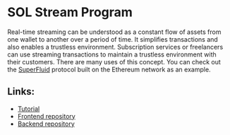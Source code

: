 # SOL Stream Program
Real-time streaming can be understood as a constant flow of assets from one wallet to another over a period of time. It simplifies transactions and also enables a trustless environment. Subscription services or freelancers can use streaming transactions to maintain a trustless environment with their customers. There are many uses of this concept. You can check out the [SuperFluid](https://www.superfluid.finance/home) protocol built on the Ethereum network as an example.


## Links:

- [Tutorial](https://learn.figment.io/tutorials/solana-token-streaming-protocol)
- [Frontend repository](https://github.com/SushantChandla/sol-stream-frontend)
- [Backend repository](https://github.com/SushantChandla/sol-stream-backend)
